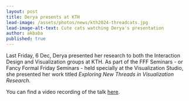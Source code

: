 ```yaml
---
layout: post
title: Derya presents at KTH
lead-image: /assets/photos/news/kth2024-threadcats.jpg
lead-image-alt-text: Cute cats watching Derya's presentation
author: akbaba
published: true
---
```


Last Friday, 6 Dec, Derya presented her research to both the Interaction Design and Visualization groups at KTH. As part of the FFF Seminars - or Fancy Formal Friday Seminars - held specially at the Visualization Studio, she presented her work titled _Exploring New Threads in Visualization Research_.

You can find a video recording of the talk [here](https://play.kth.se/media/Fancy+Formal+Friday+%E2%80%93+Derya+Akbaba/0_wqni4o4o/403188).
